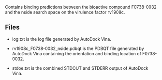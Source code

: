 Contains binding predictions between the bioactive compound F0738-0032 and the nside search space on the virulence factor rv1908c.

## Files

- log.txt is the log file generated by AutoDock Vina.

- rv1908c_F0738-0032_nside.pdbqt is the PDBQT file generated by AutoDock Vina containing the orientation and binding location of F0738-0032.

- stdoe.txt is the combined STDOUT and STDERR output of AutoDock Vina.

